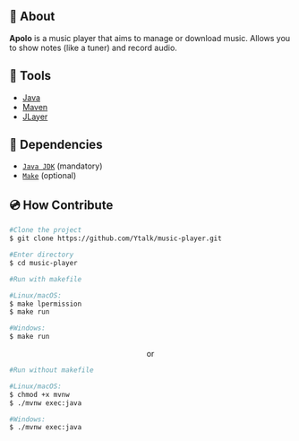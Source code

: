 

## 🎵 About

**Apolo** is a music player that aims to manage or download music. Allows you to show notes (like a tuner) and record audio.

## 🔨 Tools

- [Java](https://docs.oracle.com/en/java/)
- [Maven](https://maven.apache.org)
- [JLayer](https://github.com/umjammer/jlayer)

## 📄 Dependencies

- [`Java JDK`](https://www.oracle.com/java/technologies/downloads/) (mandatory)
- [`Make`](https://gnuwin32.sourceforge.net/packages/make.htm) (optional)

## 💿 How Contribute

```bash
#Clone the project
$ git clone https://github.com/Ytalk/music-player.git
```

```bash
#Enter directory
$ cd music-player
```

```bash
#Run with makefile

#Linux/macOS:
$ make lpermission
$ make run

#Windows:
$ make run
```

<p align = "center">or</p>

```bash
#Run without makefile

#Linux/macOS:
$ chmod +x mvnw
$ ./mvnw exec:java

#Windows:
$ ./mvnw exec:java
```